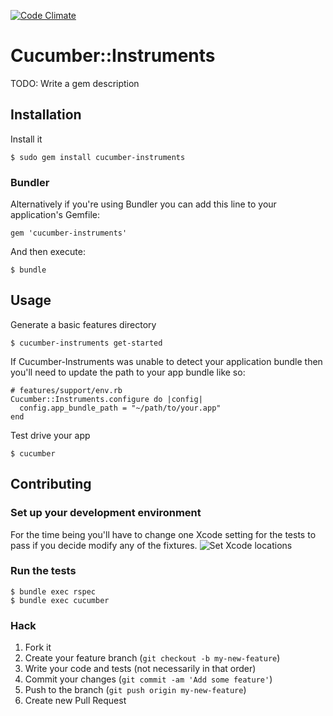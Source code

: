 [![Code Climate](https://codeclimate.com/github/cucumber-instruments/cucumber-instruments.png)](https://codeclimate.com/github/cucumber-instruments/cucumber-instruments)
# Cucumber::Instruments

TODO: Write a gem description

## Installation

Install it

    $ sudo gem install cucumber-instruments

### Bundler

Alternatively if you're using Bundler you can add this line to your application's Gemfile:

    gem 'cucumber-instruments'

And then execute:

    $ bundle

## Usage

Generate a basic features directory

    $ cucumber-instruments get-started

If Cucumber-Instruments was unable to detect your application bundle then you'll need to update the path to your app bundle like so:

    # features/support/env.rb
    Cucumber::Instruments.configure do |config|
      config.app_bundle_path = "~/path/to/your.app"
    end

Test drive your app

    $ cucumber

## Contributing

### Set up your development environment

For the time being you'll have to change one Xcode setting for the tests to pass if you decide modify any of the fixtures.
    ![Set Xcode locations](http://i.imgur.com/SfwambO)

### Run the tests

    $ bundle exec rspec
    $ bundle exec cucumber

### Hack

1. Fork it
2. Create your feature branch (`git checkout -b my-new-feature`)
3. Write your code and tests (not necessarily in that order)
4. Commit your changes (`git commit -am 'Add some feature'`)
5. Push to the branch (`git push origin my-new-feature`)
6. Create new Pull Request